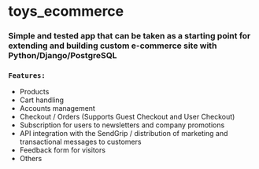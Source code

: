 # toys_ecommerce
### Simple and tested app that can be taken as a starting point for extending and building custom e-commerce site with Python/Django/PostgreSQL

### `Features:`
*    Products
*    Cart handling 
*    Accounts management 
*    Checkout / Orders (Supports Guest Checkout and User Checkout)
*    Subscription for users to newsletters and company promotions 
*    API integration with the SendGrip / distribution of marketing and transactional messages to customers
*    Feedback form for visitors
*    Others
